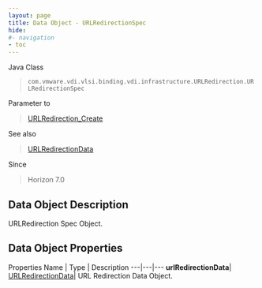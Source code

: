 ```yaml
---
layout: page
title: Data Object - URLRedirectionSpec
hide:
#- navigation
- toc
---
```






Java Class
> `com.vmware.vdi.vlsi.binding.vdi.infrastructure.URLRedirection.URLRedirectionSpec`

Parameter to
> [URLRedirection_Create](vdi.infrastructure.URLRedirection.md#create)

See also
> [URLRedirectionData](vdi.infrastructure.URLRedirection.URLRedirectionData.md)

Since
> Horizon 7.0


## Data Object Description

URLRedirection Spec Object.

## Data Object Properties
Properties
Name |  Type |  Description
---|---|---
**urlRedirectionData**| [URLRedirectionData](vdi.infrastructure.URLRedirection.URLRedirectionData.md)|  URL Redirection Data Object.


 
